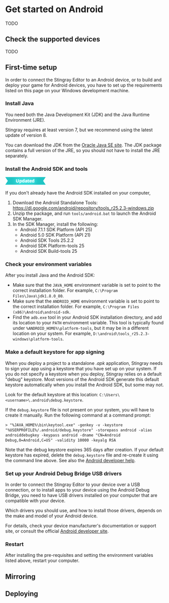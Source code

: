 # Get started on Android

TODO

## Check the supported devices

TODO

## First-time setup

In order to connect the Stingray Editor to an Android device, or to build and deploy your game for Android devices, you have to set up the requirements listed on this page on your Windows development machine.

### Install Java

You need both the Java Development Kit (JDK) and the Java Runtime Environment (JRE).

Stingray requires at least version 7, but we recommend using the latest update of version 8.

You can download the JDK from the [Oracle Java SE site](http://www.oracle.com/technetwork/java/javase/downloads/jdk8-downloads-2133151.html). The JDK package contains a full version of the JRE, so you should not have to install the JRE separately.

### Install the Android SDK and tools

![UPDATED](../images/updated.png)

If you don't already have the Android SDK installed on your computer,

1.	Download the Android Standalone Tools: <https://dl.google.com/android/repository/tools_r25.2.3-windows.zip>
1.	Unzip the package, and run `tools/android.bat` to launch the Android SDK Manager.
1.	In the SDK Manager, install the following:
    - Android 7.1.1 SDK Platform (API 25)
    - Android 5.0 SDK Platform (API 21)
    - Android SDK Tools 25.2.2
    - Android SDK Platform-tools 25
    - Android SDK Build-tools 25

### Check your environment variables

After you install Java and the Android SDK:

-	Make sure that the `JAVA_HOME` environment variable is set to point to the correct installation folder. For example, `C:\Program Files\Java\jdk1.8.0_80`.
-	Make sure that the `ANDROID_HOME` environment variable is set to point to the correct installation folder. For example, `C:\Program Files (x86)\Android\android-sdk`.
-	Find the `adb.exe` tool in your Android SDK installation directory, and add its location to your `PATH` environment variable. This tool is typically found under `%ANDROID_HOME%\platform-tools`, but it may be in a different location on your system. For example, `D:\android\tools_r25.2.3-windows\platform-tools`.

### Make a default keystore for app signing

When you deploy a project to a standalone *.apk* application, Stingray needs to sign your app using a keystore that you have set up on your system. If you do not specify a keystore when you deploy, Stingray relies on a default "debug" keystore. Most versions of the Android SDK generate this default keystore automatically when you install the Android SDK, but some may not.

Look for the default keystore at this location: `C:\Users\<username>\.android\debug.keystore`.

If the `debug.keystore` file is not present on your system, you will have to create it manually. Run the following command at a command prompt:

~~~{nohighlight}
> "%JAVA_HOME%\bin\keytool.exe" -genkey -v -keystore "%USERPROFILE%/.android/debug.keystore" -storepass android -alias androiddebugkey -keypass android -dname "CN=Android Debug,O=Android,C=US" -validity 10000 -keyalg RSA
~~~

Note that the debug keystore expires 365 days after creation. If your default keystore has expired, delete the `debug.keystore` file and re-create it using the command line above. See also the [Android developer help](http://developer.android.com/tools/publishing/app-signing.html).

### Set up your Android Debug Bridge USB drivers

In order to connect the Stingray Editor to your device over a USB connection, or to install apps to your device using the Android Debug Bridge, you need to have USB drivers installed on your computer that are compatible with your device.

Which drivers you should use, and how to install those drivers, depends on the make and model of your Android device.

For details, check your device manufacturer's documentation or support site, or consult the official [Android developer site](http://developer.android.com/tools/extras/oem-usb.html).

### Restart

After installing the pre-requisites and setting the environment variables listed above, restart your computer.

## Mirroring

## Deploying
